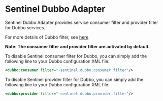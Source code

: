# Sentinel Dubbo Adapter

Sentinel Dubbo Adapter provides service consumer filter and provider filter
for Dubbo services.

For more details of Dubbo filter, see [here](https://dubbo.incubator.apache.org/#/docs/dev/impls/filter.md?lang=en-us).

**Note: The consumer filter and provider filter are activated by default.**

To disable Sentinel consumer filter for Dubbo, you can simply add the following line to
your Dubbo configuration XML file:

```xml
<dubbo:consumer filter="-sentinel.dubbo.consumer.filter"/>
```

To disable Sentinel provider filter for Dubbo, you can simply add the following line to
your Dubbo configuration XML file:

```xml
<dubbo:provider filter="-sentinel.dubbo.provider.filter"/>
```